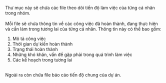 Thư mục này sẽ chứa các file theo dõi tiến độ làm việc của từng cá nhân trong nhóm.  
<br>
Mỗi file sẽ chứa thông tin về các công việc đã hoàn thành, đang thực hiện và cần làm trong tương lai của từng cá nhân. Thông tin này có thể bao gồm:  
1. Mô tả công việc  
2. Thời gian dự kiến hoàn thành  
3. Trạng thái hoàn thành  
4. Những khó khăn, vấn đề gặp phải trong quá trình làm việc  
5. Các kế hoạch trong tương lai  
<br>
Ngoài ra còn chứa file báo cáo tiến độ chung của dự án.